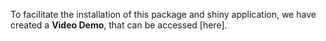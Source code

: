 To facilitate the installation of this package and shiny application, we have created a **Video Demo**, that can be accessed [here].

